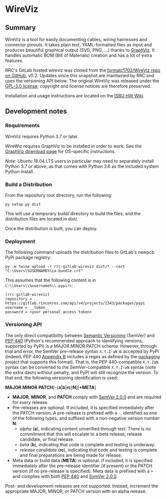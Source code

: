 # WireViz

## Summary

WireViz is a tool for easily documenting cables, wiring harnesses and connector
pinouts. It takes plain text, YAML-formatted files as input and produces
beautiful graphical output (SVG, PNG, ...) thanks to 
[GraphViz](https://www.graphviz.org/). It handles automatic BOM (Bill of
Materials) creation and has a lot of extra features.

RRC's GitLab hosted wireviz was cloned from the [formatc1702/WireViz repo on 
GitHub](https://github.com/formatc1702/WireViz/tree/v0.2), v0.2. Updates since 
this snapshot are maintained by RRC and uses the versioning API below. The
original WireViz was released under the [GPL-3.0 license](LICENSE); copyright
and license notices are therefore preserved.

Installation and usage instructions are located on the
[ISBU HW Wiki](http://isbuhome/isbuwiki/index.php/Wireviz).

## Development notes

### Requirements

WireViz requires Python 3.7 or later.

WireWiz requires GraphViz to be installed in order to work. See the [GraphViz
download page](https://graphviz.org/download/) for OS-specific instructions.

_Note_: Ubuntu 18.04 LTS users in particular may need to separately install
Python 3.7 or above, as that comes with Python 3.6 as the included system
Python install.

### Build a Distribution

From the repository root directory, run the following:

`py setup.py dist`

This will use a temporary build/ directory to build the files, and the
distribution files are located in dist/.

Once the distribution is built, you can deploy.

### Deployment

The following command uploads the distribution files to GitLab's newpcb PyPi
package registry:

`py -m twine upload -r rrc-gitlab-wireviz dist/* --cert "C:\Users\%USERNAME%\ca-bundle.crt"`

This assumes that the following content is in `C:\\Users\\%username%\\.pypirc`:

```
[rrc-gitlab-wireviz]
repository = https://gitlab.rinconres.com/api/v4/projects/2343/packages/pypi
username = __token__
password = <your personal access token>
```

### Versioning API

The only direct compatibility between
[Semantic Versioning](https://semver.org/spec/v2.0.0.html) (SemVer) and
[PEP 440](https://www.python.org/dev/peps/pep-0440/) (Python's recommended
approach to identifying versions, supported by PyPI) is a MAJOR.MINOR.PATCH
scheme. However, through trial and error, the SemVer pre-release syntax
`X.Y.Z-aN` is accepted by PyPI (indeed, PEP 440
[Appendix B](https://www.python.org/dev/peps/pep-0440/#appendix-b-parsing-version-strings-with-regular-expressions)
includes a regex as defined by the [packaging](https://github.com/pypa/packaging/tree/master/packaging)
project that supports this format). That is, the PEP 440-compatible `X.Y.ZaN`
syntax can be converted to the SemVer-compatible `X.Y.Z-aN` syntax (note the
extra dash) without penalty, and PyPI will still recognize the version. To that
end, the following versioning identification is used:

**MAJOR**.**MINOR**.**PATCH**\[**-**{**a**|**b**|**rc**}**N**\]\[**+META**\]

* **MAJOR**, **MINOR**, and **PATCH** comply with
  [SemVer 2.0.0](https://semver.org/spec/v2.0.0.html#semantic-versioning-specification-semver)
  and are required for *every* release.
* Pre-releases are optional. If included, it is specified immediately after
  the PATCH version. A pre-release is prefixed with a `-`, identified as
  one of the following types, and suffixed with a non-negative version number
  **N**:
    * *alpha* (**a**), indicating content unverified through test. There is no
      commitment that this will escalate to a beta release, release candidate,
      or final release.
    * *beta* (**b**), indicating that code is complete and testing is underway.
    * *release candidate* (**rc**), indicating that code and testing is complete
      and final preparations are being made for release.
* Meta data or build data (**META**) is optional. If included, it is specified
  immediately after the pre-release identifier (if present) or the PATCH version
  (if no pre-release is specified). Meta data is prefixed with a `+` and
  complies with both
  [PEP 440](https://www.python.org/dev/peps/pep-0440/#local-version-identifiers)
  and [SymVer 2.0.0](https://semver.org/spec/v2.0.0.html#spec-item-10).

Post- and development-releases are not supported. Instead, increment the
appropriate MAJOR, MINOR, or PATCH version with an alpha release.

